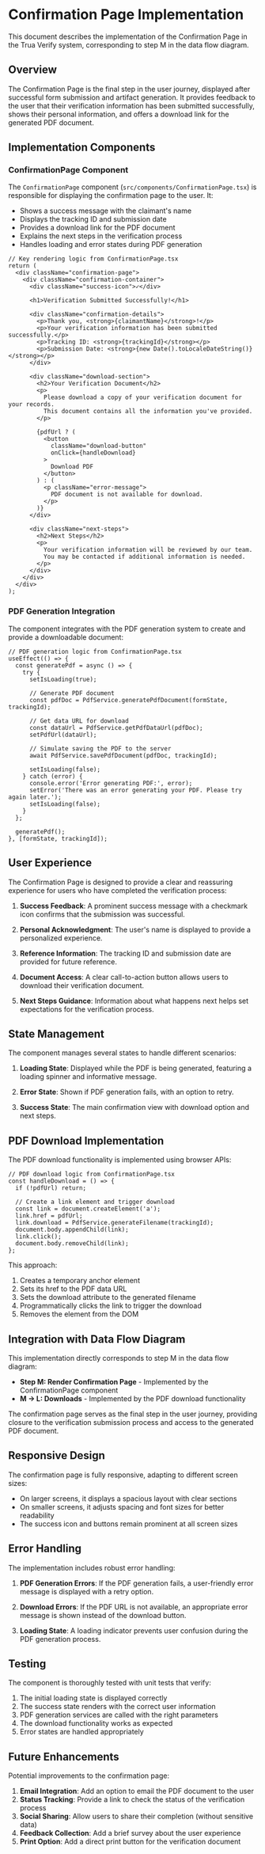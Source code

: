# Confirmation Page Implementation

This document describes the implementation of the Confirmation Page in the Trua Verify system, corresponding to step M in the data flow diagram.

## Overview

The Confirmation Page is the final step in the user journey, displayed after successful form submission and artifact generation. It provides feedback to the user that their verification information has been submitted successfully, shows their personal information, and offers a download link for the generated PDF document.

## Implementation Components

### ConfirmationPage Component

The `ConfirmationPage` component (`src/components/ConfirmationPage.tsx`) is responsible for displaying the confirmation page to the user. It:

- Shows a success message with the claimant's name
- Displays the tracking ID and submission date
- Provides a download link for the PDF document
- Explains the next steps in the verification process
- Handles loading and error states during PDF generation

```tsx
// Key rendering logic from ConfirmationPage.tsx
return (
  <div className="confirmation-page">
    <div className="confirmation-container">
      <div className="success-icon">✓</div>
      
      <h1>Verification Submitted Successfully!</h1>
      
      <div className="confirmation-details">
        <p>Thank you, <strong>{claimantName}</strong>!</p>
        <p>Your verification information has been submitted successfully.</p>
        <p>Tracking ID: <strong>{trackingId}</strong></p>
        <p>Submission Date: <strong>{new Date().toLocaleDateString()}</strong></p>
      </div>
      
      <div className="download-section">
        <h2>Your Verification Document</h2>
        <p>
          Please download a copy of your verification document for your records.
          This document contains all the information you've provided.
        </p>
        
        {pdfUrl ? (
          <button 
            className="download-button"
            onClick={handleDownload}
          >
            Download PDF
          </button>
        ) : (
          <p className="error-message">
            PDF document is not available for download.
          </p>
        )}
      </div>
      
      <div className="next-steps">
        <h2>Next Steps</h2>
        <p>
          Your verification information will be reviewed by our team.
          You may be contacted if additional information is needed.
        </p>
      </div>
    </div>
  </div>
);
```

### PDF Generation Integration

The component integrates with the PDF generation system to create and provide a downloadable document:

```tsx
// PDF generation logic from ConfirmationPage.tsx
useEffect(() => {
  const generatePdf = async () => {
    try {
      setIsLoading(true);
      
      // Generate PDF document
      const pdfDoc = PdfService.generatePdfDocument(formState, trackingId);
      
      // Get data URL for download
      const dataUrl = PdfService.getPdfDataUrl(pdfDoc);
      setPdfUrl(dataUrl);
      
      // Simulate saving the PDF to the server
      await PdfService.savePdfDocument(pdfDoc, trackingId);
      
      setIsLoading(false);
    } catch (error) {
      console.error('Error generating PDF:', error);
      setError('There was an error generating your PDF. Please try again later.');
      setIsLoading(false);
    }
  };
  
  generatePdf();
}, [formState, trackingId]);
```

## User Experience

The Confirmation Page is designed to provide a clear and reassuring experience for users who have completed the verification process:

1. **Success Feedback**: A prominent success message with a checkmark icon confirms that the submission was successful.

2. **Personal Acknowledgment**: The user's name is displayed to provide a personalized experience.

3. **Reference Information**: The tracking ID and submission date are provided for future reference.

4. **Document Access**: A clear call-to-action button allows users to download their verification document.

5. **Next Steps Guidance**: Information about what happens next helps set expectations for the verification process.

## State Management

The component manages several states to handle different scenarios:

1. **Loading State**: Displayed while the PDF is being generated, featuring a loading spinner and informative message.

2. **Error State**: Shown if PDF generation fails, with an option to retry.

3. **Success State**: The main confirmation view with download option and next steps.

## PDF Download Implementation

The PDF download functionality is implemented using browser APIs:

```tsx
// PDF download logic from ConfirmationPage.tsx
const handleDownload = () => {
  if (!pdfUrl) return;
  
  // Create a link element and trigger download
  const link = document.createElement('a');
  link.href = pdfUrl;
  link.download = PdfService.generateFilename(trackingId);
  document.body.appendChild(link);
  link.click();
  document.body.removeChild(link);
};
```

This approach:
1. Creates a temporary anchor element
2. Sets its href to the PDF data URL
3. Sets the download attribute to the generated filename
4. Programmatically clicks the link to trigger the download
5. Removes the element from the DOM

## Integration with Data Flow Diagram

This implementation directly corresponds to step M in the data flow diagram:

- **Step M: Render Confirmation Page** - Implemented by the ConfirmationPage component
- **M → L: Downloads** - Implemented by the PDF download functionality

The confirmation page serves as the final step in the user journey, providing closure to the verification submission process and access to the generated PDF document.

## Responsive Design

The confirmation page is fully responsive, adapting to different screen sizes:

- On larger screens, it displays a spacious layout with clear sections
- On smaller screens, it adjusts spacing and font sizes for better readability
- The success icon and buttons remain prominent at all screen sizes

## Error Handling

The implementation includes robust error handling:

1. **PDF Generation Errors**: If the PDF generation fails, a user-friendly error message is displayed with a retry option.

2. **Download Errors**: If the PDF URL is not available, an appropriate error message is shown instead of the download button.

3. **Loading State**: A loading indicator prevents user confusion during the PDF generation process.

## Testing

The component is thoroughly tested with unit tests that verify:

1. The initial loading state is displayed correctly
2. The success state renders with the correct user information
3. PDF generation services are called with the right parameters
4. The download functionality works as expected
5. Error states are handled appropriately

## Future Enhancements

Potential improvements to the confirmation page:

1. **Email Integration**: Add an option to email the PDF document to the user
2. **Status Tracking**: Provide a link to check the status of the verification process
3. **Social Sharing**: Allow users to share their completion (without sensitive data)
4. **Feedback Collection**: Add a brief survey about the user experience
5. **Print Option**: Add a direct print button for the verification document